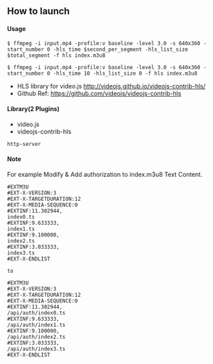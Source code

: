 ## How to launch

#### Usage

```
$ ffmpeg -i input.mp4 -profile:v baseline -level 3.0 -s 640x360 -start_number 0 -hls_time $second_per_segment -hls_list_size $total_segment -f hls index.m3u8
```

```
$ ffmpeg -i input.mp4 -profile:v baseline -level 3.0 -s 640x360 -start_number 0 -hls_time 10 -hls_list_size 0 -f hls index.m3u8
```

- HLS library for video.js http://videojs.github.io/videojs-contrib-hls/
- Github Ref: https://github.com/videojs/videojs-contrib-hls

#### Library(2 Plugins)

- video.js
- videojs-contrib-hls


```
http-server
```

#### Note

For example Modify & Add authorization to index.m3u8 Text Content.

```
#EXTM3U
#EXT-X-VERSION:3
#EXT-X-TARGETDURATION:12
#EXT-X-MEDIA-SEQUENCE:0
#EXTINF:11.302944,
index0.ts
#EXTINF:9.633333,
index1.ts
#EXTINF:9.100000,
index2.ts
#EXTINF:3.033333,
index3.ts
#EXT-X-ENDLIST

to

#EXTM3U
#EXT-X-VERSION:3
#EXT-X-TARGETDURATION:12
#EXT-X-MEDIA-SEQUENCE:0
#EXTINF:11.302944,
/api/auth/index0.ts
#EXTINF:9.633333,
/api/auth/index1.ts
#EXTINF:9.100000,
/api/auth/index2.ts
#EXTINF:3.033333,
/api/auth/index3.ts
#EXT-X-ENDLIST
```
